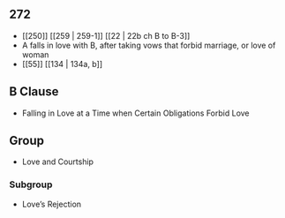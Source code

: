 ## 272
- [[250]] [[259 | 259-1]] [[22 | 22b ch B to B-3]] 
- A falls in love with B, after taking vows that forbid marriage, or love of woman
- [[55]] [[134 | 134a, b]] 

## B Clause
- Falling in Love at a Time when Certain Obligations Forbid Love

## Group
- Love and Courtship

### Subgroup
- Love’s Rejection

